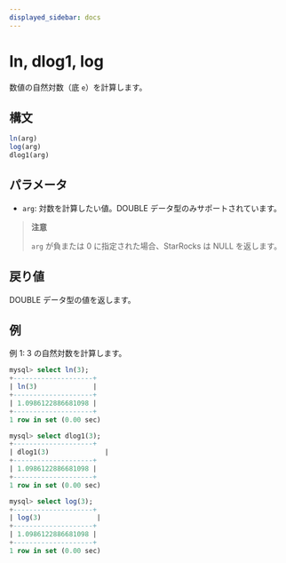 ```yaml
---
displayed_sidebar: docs
---
```


# ln, dlog1, log

数値の自然対数（底 `e`）を計算します。

## 構文

```SQL
ln(arg)
log(arg)
dlog1(arg)
```

## パラメータ

- `arg`: 対数を計算したい値。DOUBLE データ型のみサポートされています。

> **注意**
>
> `arg` が負または 0 に指定された場合、StarRocks は NULL を返します。

## 戻り値

DOUBLE データ型の値を返します。

## 例

例 1: 3 の自然対数を計算します。

```SQL
mysql> select ln(3);
+--------------------+
| ln(3)              |
+--------------------+
| 1.0986122886681098 |
+--------------------+
1 row in set (0.00 sec)

mysql> select dlog1(3);
+--------------------+
| dlog1(3)              |
+--------------------+
| 1.0986122886681098 |
+--------------------+
1 row in set (0.00 sec)

mysql> select log(3);
+--------------------+
| log(3)              |
+--------------------+
| 1.0986122886681098 |
+--------------------+
1 row in set (0.00 sec)

```